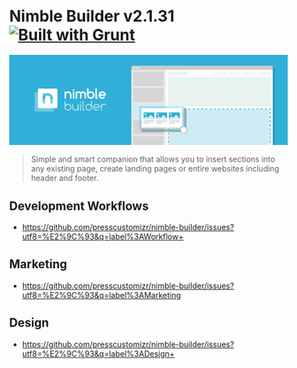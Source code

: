 # Nimble Builder v2.1.31 [![Built with Grunt](https://cdn.gruntjs.com/builtwith.png)](http://gruntjs.com/)
![Nimble Builder](/nimble.jpg)

> Simple and smart companion that allows you to insert sections into any existing page, create landing pages or entire websites including header and footer.

## Development Workflows
- https://github.com/presscustomizr/nimble-builder/issues?utf8=%E2%9C%93&q=label%3AWorkflow+

## Marketing
- https://github.com/presscustomizr/nimble-builder/issues?utf8=%E2%9C%93&q=label%3AMarketing

## Design
- https://github.com/presscustomizr/nimble-builder/issues?utf8=%E2%9C%93&q=label%3ADesign+